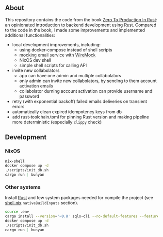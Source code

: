 ## About

This repository contains the code from the book [Zero To Production In Rust](https://www.zero2prod.com/index.html): an opinionated introduction to backend development using Rust.
Compared to the code in the book, I made some improvements and implemented additional functionalities:

- local development improvements, including:
  - using docker-compose instead of shell scripts
  - mocking email service with [WireMock](https://github.com/wiremock/wiremock)
  - NixOS dev shell
  - simple shell scripts for calling API
- invite new collabolators
  - app can have one admin and mutliple collabolators
  - only admin can invite new collabolators, by sending to them account activation emails
  - collabolator durning account activation can provide username and password
- retry (with exponential backoff) failed emails deliveries on transient errors
- automatically clean expired idempotency keys from db
- add rust-toolchain.toml for pinning Rust version and making pipeline more deterministic (especially `clippy` check)

## Development

### NixOS

```bash
nix-shell
docker compose up -d
./scripts/init_db.sh
cargo run | bunyan
```

### Other systems

Install [Rust](https://www.rust-lang.org/) and few system packages needed for compile the project (see [shell.nix](shell.nix) `nativeBuildInputs` section).

```bash
source .env
cargo install --version='~0.8' sqlx-cli --no-default-features --features rustls,postgres
docker compose up -d
./scripts/init_db.sh
cargo run | bunyan
```
